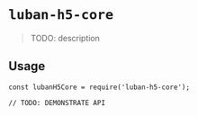 # `luban-h5-core`

> TODO: description

## Usage

```
const lubanH5Core = require('luban-h5-core');

// TODO: DEMONSTRATE API
```
